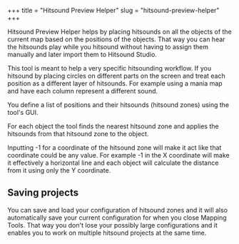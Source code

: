 +++
title = "Hitsound Preview Helper"
slug = "hitsound-preview-helper"
+++

Hitsound Preview Helper helps by placing hitsounds on all the objects of the
current map based on the positions of the objects. That way you can hear the
hitsounds play while you hitsound without having to assign them manually and
later import them to Hitsound Studio.

This tool is meant to help a very specific hitsounding workflow. If you
hitsound by placing circles on different parts on the screen and treat each
position as a different layer of hitsounds. For example using a mania map and
have each column represent a different sound.

You define a list of positions and their hitsounds (hitsound zones) using the
tool's GUI.

For each object the tool finds the nearest hitsound zone and applies the
hitsounds from that hitsound zone to the object.

Inputting -1 for a coordinate of the hitsound zone will make it act like that
coordinate could be any value. For example -1 in the X coordinate will make it
effectively a horizontal line and each object will calculate the distance from
it using only the Y coordinate.
 
Saving projects
---

You can save and load your configuration of hitsound zones and it will also
automatically save your current configuration for when you close Mapping Tools.
That way you don't lose your possibly large configurations and it enables you
to work on multiple hitsound projects at the same time.
